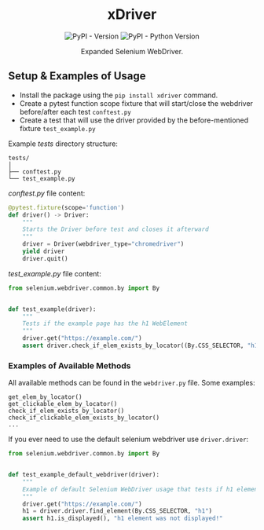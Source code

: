 <div align="center">

# xDriver

![PyPI - Version](https://img.shields.io/pypi/v/xdriver?color=green&link=https%3A%2F%2Fpypi.org%2Fproject%2Fxdriver%2F)
![PyPI - Python Version](https://img.shields.io/pypi/pyversions/xdriver?link=https%3A%2F%2Fpypi.org%2Fproject%2Fxdriver%2F)

Expanded Selenium WebDriver.
</div>

## Setup & Examples of Usage
 - Install the package using the `pip install xdriver` command.
 - Create a pytest function scope fixture that will start/close the webdriver before/after each test `conftest.py`
 - Create a test that will use the driver provided by the before-mentioned fixture `test_example.py`

Example _tests_ directory structure:
```
tests/
│
├── conftest.py
└── test_example.py
```
_conftest.py_ file content:
```python
@pytest.fixture(scope='function')
def driver() -> Driver:
    """
    Starts the Driver before test and closes it afterward
    """
    driver = Driver(webdriver_type="chromedriver")
    yield driver
    driver.quit()
```
_test_example.py_ file content:
```python
from selenium.webdriver.common.by import By


def test_example(driver):
    """
    Tests if the example page has the h1 WebElement
    """
    driver.get("https://example.com/")
    assert driver.check_if_elem_exists_by_locator((By.CSS_SELECTOR, "h1")), "h1 element was not found!"
```

### Examples of Available Methods
All available methods can be found in the `webdriver.py` file. Some examples:
```
get_elem_by_locator()
get_clickable_elem_by_locator()
check_if_elem_exists_by_locator()
check_if_clickable_elem_exists_by_locator()
...
```
If you ever need to use the default selenium webdriver use `driver.driver`:
```python
from selenium.webdriver.common.by import By


def test_example_default_webdriver(driver):
    """
    Example of default Selenium WebDriver usage that tests if h1 element is displayed
    """
    driver.get("https://example.com/")
    h1 = driver.driver.find_element(By.CSS_SELECTOR, "h1")
    assert h1.is_displayed(), "h1 element was not displayed!"
```